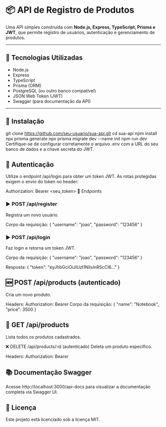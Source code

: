 # 📦 API de Registro de Produtos

Uma API simples construída com **Node.js, Express, TypeScript, Prisma e JWT**, que permite registro de usuários, autenticação e gerenciamento de produtos.

---

## 🔧 Tecnologias Utilizadas

- Node.js
- Express
- TypeScript
- Prisma (ORM)
- PostgreSQL (ou outro banco compatível)
- JSON Web Token (JWT)
- Swagger (para documentação da API)

---

## 🚀 Instalação

git clone https://github.com/seu-usuario/sua-api.git
cd sua-api
npm install
npx prisma generate
npx prisma migrate dev --name init
npm run dev
Certifique-se de configurar corretamente o arquivo .env com a URL do seu banco de dados e a chave secreta do JWT.

## 🔐 Autenticação
Utilize o endpoint /api/login para obter um token JWT. As rotas protegidas exigem o envio do token no header:

Authorization: Bearer <seu_token>
📌 Endpoints
### ▶️ POST /api/register
Registra um novo usuário.

Corpo da requisição:
{
  "username": "joao",
  "password": "123456"
}

### ▶️ POST /api/login
Faz login e retorna um token JWT.

Corpo da requisição:
{
  "username": "joao",
  "password": "123456"
}

Resposta:
{
  "token": "eyJhbGciOiJIUzI1NiIsInR5cCI6..."
}

## 🆕 POST /api/products (autenticado)
Cria um novo produto.

Headers:
Authorization: Bearer <token>
Corpo da requisição:
{
  "name": "Notebook",
  "price": 3500
}

## 📄 GET /api/products
Lista todos os produtos cadastrados.

❌ DELETE /api/products/:id (autenticado)
Deleta um produto específico.

Headers:
Authorization: Bearer <token>

## 📚 Documentação Swagger
Acesse http://localhost:3000/api-docs para visualizar a documentação completa via Swagger UI.

## 📄 Licença
Este projeto está licenciado sob a licença MIT.

